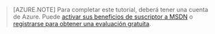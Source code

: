 
> [AZURE.NOTE]
> Para completar este tutorial, deberá tener una cuenta de Azure. Puede <a href="/pricing/member-offers/msdn-benefits-details/" target="_blank">activar sus beneficios de suscriptor a MSDN</a> o <a href="/pricing/free-trial/" target="_blank">registrarse para obtener una evaluación gratuita</a>.


<!--HONumber=52--> 
